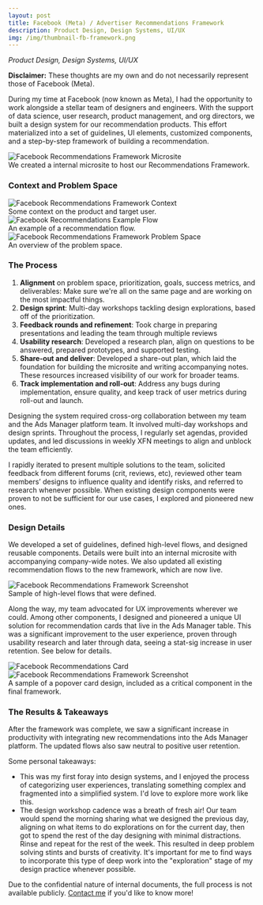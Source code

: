 ```yaml
---
layout: post
title: Facebook (Meta) / Advertiser Recommendations Framework
description: Product Design, Design Systems, UI/UX
img: /img/thumbnail-fb-framework.png
---
```


<i>Product Design, Design Systems, UI/UX</i>

<strong>Disclaimer:</strong> These thoughts are my own and do not necessarily represent those of Facebook (Meta).

During my time at Facebook (now known as Meta), I had the opportunity to work alongside a stellar team of designers and engineers. With the support of data science, user research, product management, and org directors, we built a design system for our recommendation products. This effort materialized into a set of guidelines, UI elements, customized components, and a step-by-step framework of building a recommendation.

<img class="col three" src="{{ site.baseurl }}/img/facebook/fb-framework-microsite.png" alt="Facebook Recommendations Framework Microsite" title="Facebook Recommendations Framework Microsite"/>
<div class="col three caption">
We created a internal microsite to host our Recommendations Framework.</div>

<h3>Context and Problem Space</h3>

<img class="col three" src="{{ site.baseurl }}/img/facebook/fb-framework-context.png" alt="Facebook Recommendations Framework Context" title="Facebook Recommendations Framework Context"/>
<div class="col three caption">
Some context on the product and target user.</div>

<img class="col three" src="{{ site.baseurl }}/img/facebook/auction-overlap.gif" alt="Facebook Recommendations Example Flow" title="Facebook Recommendations Example Flow"/>



<!--
<video width="320" height="240" autoplay>
  <source src="{{ site.baseurl }}/img/facebook/auction-overlap.mp4" type="video/mp4">
Your browser does not support the video tag.
</video>
-->


<div class="col three caption">
An example of a recommendation flow.</div>


<img class="col three" src="{{ site.baseurl }}/img/facebook/fb-framework-problemspace.png" alt="Facebook Recommendations Framework Problem Space" title="Facebook Recommendations Framework Problem Space"/>
<div class="col three caption">
An overview of the problem space.</div>


<h3>The Process</h3>

<ol>
<li><strong>Alignment</strong> on problem space, prioritization, goals, success metrics, and deliverables: Make sure we're all on the same page and are working on the most impactful things.</li>
<li><strong>Design sprint</strong>: Multi-day workshops tackling design explorations, based off of the prioritization.</li>
<li><strong>Feedback rounds and refinement</strong>: Took charge in preparing presentations and leading the team through multiple reviews</li>
<li><strong>Usability research</strong>: Developed a research plan, align on questions to be answered, prepared prototypes, and supported testing.</li>
<li><strong>Share-out and deliver</strong>: Developed a share-out plan, which laid the foundation for building the microsite and writing accompanying notes. These resources increased visibility of our work for broader teams.
</li>
<li><strong>Track implementation and roll-out</strong>: Address any bugs during implementation, ensure quality, and keep track of user metrics during roll-out and launch.</li>
</ol>

Designing the system required cross-org collaboration between my team and the Ads Manager platform team. It involved multi-day workshops and design sprints. Throughout the process, I regularly set agendas, provided updates, and led discussions in weekly XFN meetings to align and unblock the team efficiently.

I rapidly iterated to present multiple solutions to the team, solicited feedback from different forums (crit, reviews, etc), reviewed other team members’ designs to influence quality and identify risks, and referred to research whenever possible. When existing design components were proven to not be sufficient for our use cases, I explored and pioneered new ones. 

<h3>Design Details</h3>

We developed a set of guidelines, defined high-level flows, and designed reusable components. Details were built into an internal microsite with accompanying company-wide notes.
We also updated all existing recommendation flows to the new framework, which are now live.


<img class="col three" src="{{ site.baseurl }}/img/facebook/fb-framework-highlevel.png" alt="Facebook Recommendations Framework Screenshot" title="Facebook Recommendations Framework Screenshot"/>
<div class="col three caption">
Sample of high-level flows that were defined.</div>


Along the way, my team advocated for UX improvements wherever we could. Among other components, I designed and pioneered a unique UI solution for recommendation cards that live in the Ads Manager table. This was a significant improvement to the user experience, proven through usability research and later through data, seeing a stat-sig increase in user retention. See below for details.

<img class="col three explore" src="{{ site.baseurl }}/img/facebook/facebook-intablecard.png" alt="Facebook Recommendations Card" title="Facebook Recommendations Card"/>

<img class="col three" src="{{ site.baseurl }}/img/facebook/fb-framework-screenshot.png" alt="Facebook Recommendations Framework Screenshot" title="Facebook Recommendations Framework Screenshot"/>
<div class="col three caption">
A sample of a popover card design, included as a critical component in the final framework.</div>


<h3>The Results & Takeaways</h3>
After the framework was complete, we saw a significant increase in productivity with integrating new recommendations into the Ads Manager platform. The updated flows also saw neutral to positive user retention.

Some personal takeaways:
<ul>

<li>This was my first foray into design systems, and I enjoyed the process of categorizing user experiences, translating something complex and fragmented into a simplified system. I'd love to explore more work like this.</li>
<li>The design workshop cadence was a breath of fresh air! Our team would spend the morning sharing what we designed the previous day, aligning on what items to do explorations on for the current day, then got to spend the rest of the day designing with minimal distractions. Rinse and repeat for the rest of the week. This resulted in deep problem solving stints and bursts of creativity. It's important for me to find ways to incorporate this type of deep work into the "exploration" stage of my design practice whenever possible.</li>
</ul>

Due to the confidential nature of internal documents, the full process is not available publicly. <a href="mailto:jianghelga@gmail.com">Contact me</a> if you'd like to know more!